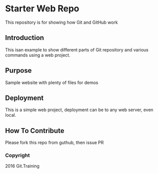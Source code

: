 # Starter Web Repo

This repository is for showing how Git and GitHub work

## Introduction
This isan example to show different parts of Git repository and various commands using a web project. 


## Purpose

Sample website with plenty of files for demos

## Deployment
This is a simple web project, deployment can be to any web server, even local.

## How To Contribute
Please fork this repo from guthub, then issue PR

### Copyright
2016 Git.Training
